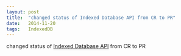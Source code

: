 ```yaml
---
layout: post
title:  "changed status of Indexed Database API from CR to PR"
date:   2014-11-20
tags:   IndexedDB
---
```


changed status of [Indexed Database API](/spec/IndexedDB) from CR to PR


